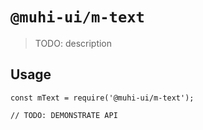 # `@muhi-ui/m-text`

> TODO: description

## Usage

```
const mText = require('@muhi-ui/m-text');

// TODO: DEMONSTRATE API
```

